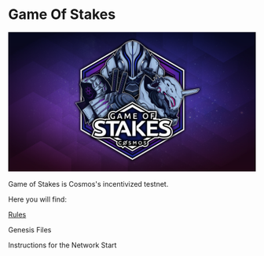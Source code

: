 # Game Of Stakes

![Game Of Stakes](GameOfStakes.png)


Game of Stakes is Cosmos's incentivized testnet.

Here you will find:

[Rules](Rules.md)

Genesis Files

Instructions for the Network Start